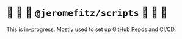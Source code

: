 # 🚧️ 🚧️ 🚧️ `@jeromefitz/scripts` 🚧️ 🚧️ 🚧️

This is in-progress. Mostly used to set up GitHub Repos and CI/CD.
